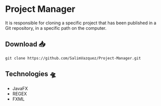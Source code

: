 # Project Manager

It is responsible for cloning a specific project that has been published in a Git repository, in a specific path on the computer.

## Download 📥
``git clone https://github.com/SalimVazquez/Project-Manager.git``

## Technologies 🛸
- JavaFX
- REGEX
- FXML